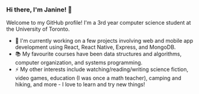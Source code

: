 ### Hi there, I'm Janine! 👋

Welcome to my GitHub profile! I'm a 3rd year computer science student at the University of Toronto. 

* 🔭 I'm currently working on a few projects involving web and mobile app development using React, React Native, Express, and MongoDB. 
* 📚 My favourite courses have been data structures and algorithms, computer organization, and systems programming. 
* ⚡ My other interests include watching/reading/writing science fiction, video games, education (I was once a math teacher), camping and hiking, and more - I love to learn and try new things! 
